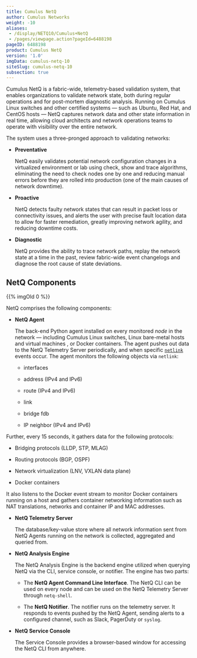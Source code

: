 ```yaml
---
title: Cumulus NetQ
author: Cumulus Networks
weight: -10
aliases:
 - /display/NETQ10/Cumulus+NetQ
 - /pages/viewpage.action?pageId=6488198
pageID: 6488198
product: Cumulus NetQ
version: '1.0'
imgData: cumulus-netq-10
siteSlug: cumulus-netq-10
subsection: true
---
```

Cumulus NetQ is a fabric-wide, telemetry-based validation system, that
enables organizations to validate network state, both during regular
operations and for post-mortem diagnostic analysis. Running on Cumulus
Linux switches and other certified systems — such as Ubuntu, Red Hat,
and CentOS hosts — NetQ captures network data and other state
information in real time, allowing cloud architects and network
operations teams to operate with visibility over the entire network.

The system uses a three-pronged approach to validating networks:

  - **Preventative**
    
    NetQ easily validates potential network configuration changes in a
    virtualized environment or lab using check, show and trace
    algorithms, eliminating the need to check nodes one by one and
    reducing manual errors before they are rolled into production (one
    of the main causes of network downtime).

  - **Proactive**
    
    NetQ detects faulty network states that can result in packet loss or
    connectivity issues, and alerts the user with precise fault location
    data to allow for faster remediation, greatly improving network
    agility, and reducing downtime costs.

  - **Diagnostic**
    
    NetQ provides the ability to trace network paths, replay the network
    state at a time in the past, review fabric-wide event changelogs and
    diagnose the root cause of state deviations.

## NetQ Components</span>

{{% imgOld 0 %}}

NetQ comprises the following components:

  - **NetQ Agent**
    
    The back-end Python agent installed on every monitored *node* in the
    network — including Cumulus Linux switches, Linux bare-metal hosts
    and virtual machines , or Docker containers. The agent pushes out
    data to the NetQ Telemetry Server periodically, and when specific
    [`netlink`](https://wiki.linuxfoundation.org/networking/netlink)
    events occur. The agent monitors the following objects via
    `netlink`:
    
      - interfaces
    
      - address (IPv4 and IPv6)
    
      - route (IPv4 and IPv6)
    
      - link
    
      - bridge fdb
    
      - IP neighbor (IPv4 and IPv6)

Further, every 15 seconds, it gathers data for the following protocols:

  - Bridging protocols (LLDP, STP, MLAG)

  - Routing protocols (BGP, OSPF)

  - Network virtualization (LNV, VXLAN data plane)

  - Docker containers

It also listens to the Docker event stream to monitor Docker containers
running on a host and gathers container networking information such as
NAT translations, networks and container IP and MAC addresses.

  - **NetQ Telemetry Server**
    
    The database/key-value store where all network information sent from
    NetQ Agents running on the network is collected, aggregated and
    queried from.

  - **NetQ Analysis Engine**
    
    The NetQ Analysis Engine is the backend engine utilized when
    querying NetQ via the CLI, service console, or notifier. The engine
    has two parts:
    
      - The **NetQ Agent Command Line Interface**. The NetQ CLI can be
        used on every node and can be used on the NetQ Telemetry Server
        through `netq-shell`.
    
      - The **NetQ Notifier**. The notifier runs on the telemetry
        server. It responds to events pushed by the NetQ Agent, sending
        alerts to a configured channel, such as Slack, PagerDuty or
        `syslog`.

  - **NetQ Service Console**
    
    The Service Console provides a browser-based window for accessing
    the NetQ CLI from anywhere.

<article id="html-search-results" class="ht-content" style="display: none;">

</article>

<footer id="ht-footer">

</footer>

<script src="js/lunr.js"></script>

<script src="js/lunr-extras.js"></script>

<script src="assets/js/scroll-search.js"></script>
